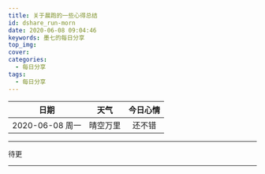 ```yaml
---
title: 关于晨跑的一些心得总结
id: dshare_run-morn
date: 2020-06-08 09:04:46
keywords: 墨七的每日分享
top_img:
cover:
categories:
  - 每日分享
tags:
  - 每日分享
---
```


|      日期       |   天气   | 今日心情 |
| :-------------: | :------: | :------: |
| 2020-06-08 周一 | 晴空万里 |  还不错  |

---

待更

---
